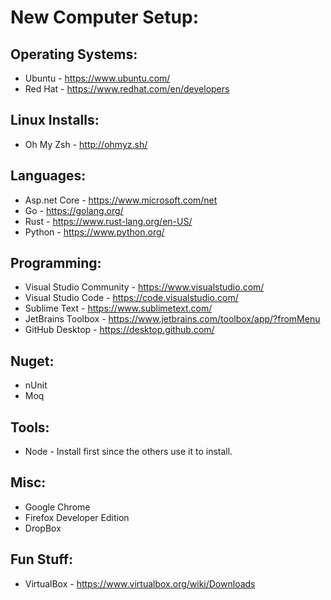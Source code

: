 # New Computer Setup:

## Operating Systems:
* Ubuntu - https://www.ubuntu.com/
* Red Hat - https://www.redhat.com/en/developers

## Linux Installs:
* Oh My Zsh - http://ohmyz.sh/

## Languages:
* Asp.net Core - https://www.microsoft.com/net
* Go - https://golang.org/
* Rust - https://www.rust-lang.org/en-US/
* Python - https://www.python.org/

## Programming:
* Visual Studio Community - https://www.visualstudio.com/
* Visual Studio Code - https://code.visualstudio.com/
* Sublime Text - https://www.sublimetext.com/
* JetBrains Toolbox - https://www.jetbrains.com/toolbox/app/?fromMenu
* GitHub Desktop - https://desktop.github.com/

## Nuget:
* nUnit
* Moq

## Tools:
* Node - Install first since the others use it to install.

## Misc:
* Google Chrome
* Firefox Developer Edition
* DropBox

## Fun Stuff:
* VirtualBox - https://www.virtualbox.org/wiki/Downloads

